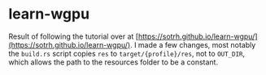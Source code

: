 # learn-wgpu

Result of following the tutorial over at [https://sotrh.github.io/learn-wgpu/](https://sotrh.github.io/learn-wgpu/).
I made a few changes, most notably the `build.rs` script copies `res` to `target/{profile}/res`, not to `OUT_DIR`,
which allows the path to the resources folder to be a constant.